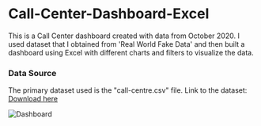 # Call-Center-Dashboard-Excel
This is a Call Center dashboard created with data from October 2020. I used dataset that I obtained from 'Real World Fake Data' and then built a dashboard using Excel with different charts and filters to visualize the data.
### Data Source
The primary dataset used is the "call-centre.csv" file.
Link to the dataset: [Download here]( https://data.world/markbradbourne/rwfd-real-world-fake-data/workspace/file?filename=Call+Center.csv)


![Dashboard](https://github.com/Bukola4/Call-Center-Dashboard-Excel/assets/106938332/c41707d0-c067-4fb9-8447-9dd56a7dbce6)

